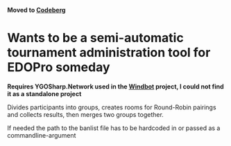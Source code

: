 **Moved to [Codeberg](https://codeberg.org/0x4261756D/CCSTournament)**

# Wants to be a semi-automatic tournament administration tool for EDOPro someday

**Requires YGOSharp.Network used in the [Windbot](https://github.com/ProjectIgnis/windbot) project, I could not find it as a standalone project**

Divides participants into groups, creates rooms for Round-Robin pairings and collects results, then merges two groups together.

If needed the path to the banlist file has to be hardcoded in or passed as a commandline-argument
